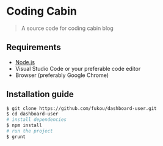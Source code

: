 # Coding Cabin

> A source code for coding cabin blog

## Requirements
- [Node.js](https://nodejs.org/en/)
- Visual Studio Code or your preferable code editor
- Browser (preferably Google Chrome)

## Installation guide
``` bash
$ git clone https://github.com/fukou/dashboard-user.git
$ cd dashboard-user
# install dependencies
$ npm install
# run the project
$ grunt
```


